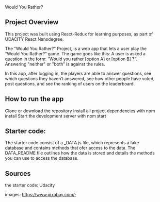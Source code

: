 
Would You Rather?

## Project Overview
This project was built using React-Redux for learning purposes, as part of UDACITY React Nanodegree.
 
The "Would You Rather?" Project, is a web app that lets a user play the “Would You Rather?” game. 
The game goes like this: A user is asked a question in the form: “Would you rather [option A] or [option B] ?”. Answering "neither" or "both" is against the rules.

In this app, after logging in, the players are able to answer questions, see which questions they haven’t answered, see how other people have voted, post questions, and see the ranking of users on the leaderboard.

## How to run the app
Clone or download the repository
Install all project dependencies with npm install
Start the development server with npm start

## Starter code:
The starter code consist of a _DATA.js file, which represents a fake database and contains methods that ofer access to the data. The DATA_README file outlines how the data is stored and details the methods you can use to access the database.

## Sources
the starter code: Udacity

images: https://www.pixabay.com/; 
